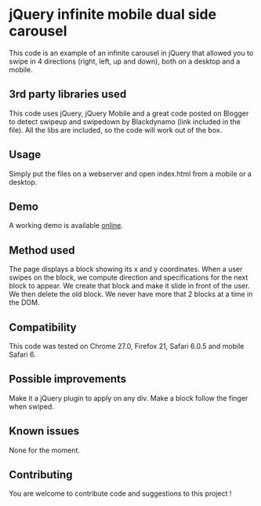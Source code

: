 # jQuery infinite mobile dual side carousel

This code is an example of an infinite carousel in jQuery that allowed you to swipe in 4 directions (right, left, up and down), both on a desktop and a mobile. 

## 3rd party libraries used
This code uses jQuery, jQuery Mobile and a great code posted on Blogger to detect swipeup and swipedown by Blackdynamo (link included in the file). All the libs are included, so the code will work out of the box.

## Usage
Simply put the files on a webserver and open index.html from a mobile or a desktop.

## Demo
A working demo is available [online](http://siebmanb.com/jquery-inifinite-dual-side-carousel).

## Method used
The page displays a block showing its x and y coordinates. When a user swipes on the block, we compute direction and specifications for the next block to appear. We create that block and make it slide in front of the user. We then delete the old block. We never have more that 2 blocks at a time in the DOM.

## Compatibility
This code was tested on Chrome 27.0, Firefox 21, Safari 6.0.5 and mobile Safari 6.

## Possible improvements
Make it a jQuery plugin to apply on any div. Make a block follow the finger when swiped.

## Known issues
None for the moment.

## Contributing
You are welcome to contribute code and suggestions to this project !
